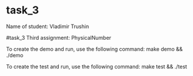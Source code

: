 # task_3

Name of student: Vladimir Trushin

#task_3 Third assignment: PhysicalNumber

To create the demo and run, use the following command: make demo && ./demo

To create the test and run, use the following command: make test && ./test
